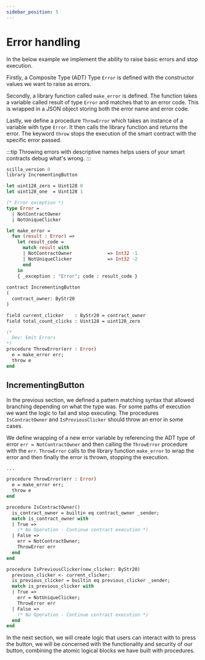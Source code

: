 ```yaml
---
sidebar_position: 5
---
```


# Error handling

In the below example we implement the ability to raise basic errors and stop execution.

Firstly, a Composite Type (ADT) Type ```Error``` is defined with the constructor values we want to raise as errors.

Secondly, a library function called ```make_error``` is defined. The function takes a variable called result of type ```Error``` and matches that to an error code. This is wrapped in a JSON object storing both the error name and error code.

Lastly, we define a procedure ```ThrowError``` which takes an instance of a variable with type ```Error```. It then calls the library function and returns the error. The keyword ```throw``` stops the execution of the smart contract with the specific error passed.

:::tip
Throwing errors with descriptive names helps users of your smart contracts debug what's wrong.
:::

```ocaml {8,9,10,12,13,14,15,16,17,18,19,20,33,34,35,36}
scilla_version 0
library IncrementingButton

let uint128_zero = Uint128 0
let uint128_one  = Uint128 1

(* Error exception *)
type Error =
  | NotContractOwner
  | NotUniqueClicker

let make_error =
  fun (result : Error) =>
    let result_code = 
      match result with
      | NotContractOwner             => Int32 -1
      | NotUniqueClicker             => Int32 -2
      end
    in
    { _exception : "Error"; code : result_code }  
    
contract IncrementingButton
(
  contract_owner: ByStr20
)

field current_clicker    : ByStr20 = contract_owner
field total_count_clicks : Uint128 = uint128_zero

(* 
  Dev: Emit Errors 
*)
procedure ThrowError(err : Error)
  e = make_error err;
  throw e
end
```

## IncrementingButton

In the previous section, we defined a pattern matching syntax that allowed branching depending on what the type was. For some paths of execution we want the logic to fail and stop executing. The procedures ```IsContractOwner``` and ```IsPreviousClicker``` should throw an error in some cases.

We define wrapping of a new error variable by referencing the ADT type of error ```err = NotContractOwner``` and then calling the ```ThrowError``` procedure with the ```err```.
```ThrowError``` calls to the library function ```make_error``` to wrap the error and then finally the error is thrown, stopping the execution.

```ocaml {3,14,15,24,25}
...

procedure ThrowError(err : Error)
  e = make_error err;
  throw e
end

procedure IsContractOwner()
  is_contract_owner = builtin eq contract_owner _sender;
  match is_contract_owner with
  | True => 
    (* No Operation - Continue contract execution *)
  | False =>
    err = NotContractOwner;
    ThrowError err
  end
end

procedure IsPreviousClicker(new_clicker: ByStr20)
  previous_clicker <- current_clicker;
  is_previous_clicker = builtin eq previous_clicker _sender;
  match is_previous_clicker with
  | True => 
    err = NotUniqueClicker;
    ThrowError err
  | False =>
    (* No Operation - Continue contract execution *)
  end
end

```

In the next section, we will create logic that users can interact with to press the button, we will be concerned with the functionality and security of our button, combining the atomic logical blocks we have built with procedures.
